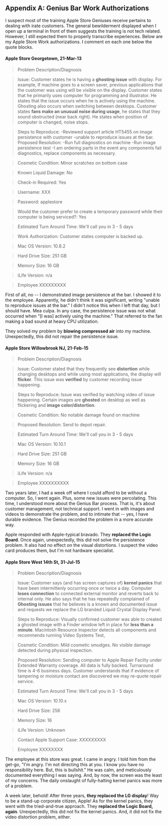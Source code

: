 Appendix A: Genius Bar Work Authorizations
---

I suspect most of the training Apple Store Geniuses receive pertains to dealing with irate customers. The general bewilderment displayed when I open up a terminal in front of them suggests the training is not tech related. However, I still expected them to properly transcribe experiences. Below are my Apple Store Work authorizations. I comment on each one below the quote blocks.

#### Apple Store Georgetown, 21-Mar-13

> Problem Description/Diagnosis

> Issue: Customer states he is having a **ghosting issue** with display. For example, If machine goes to a screen saver, previous applications that the customer was using will be visible on the display. Customer states that he primarily uses computer for programming and illustrator. He states that the issue occurs when he is actively using the machine. Ghosting also occurs when switching between desktops. Customer states **fans make an unusual noise during usage**, he states that they sound obstructed (near back right). He states when position of computer is changed, noise stops.

> Steps to Reproduce: -Reviewed support article HT5455 on image persistence with customer
-unable to reproduce issues at the bar. 
Proposed Resolution: -Run full diagnostics on machine
-Run image persistence test
-I am ordering parts in the event any components fail diagnostics, replace components as necessary.

> Cosmetic Condition: Minor scratches on bottom case

> Known Liquid Damage: No

> Check-in Required: Yes

> Username: XXX

> Password: applestore

> Would the customer prefer to create a temporary password while their computer is being serviced?: Yes

> Estimated Turn Around Time: We'll call you in 3 - 5 days

> Work Authorization: Customer states computer is backed up.

> Mac OS Version: 10.8.2

> Hard Drive Size: 251 GB

> Memory Size: 16 GB

> iLife Version: n/a

> Employee XXXXXXXXX

First of all, no -- I demonstrated image persistence at the bar. I showed it to the employee. Apparently, he didn't think it was significant, writing "unable to reproduce issues at the bar." I didn't notice this when I left that day, but I should have. Mea culpa. In any case, the persistence issue was not what occurred when "[I was] actively using the machine." That referred to the fan making a bad sound at heavy CPU utilization. 

They solved my problem by **blowing compressed air** into my machine. Unexpectedly, this did not repair the persistence issue. 



#### Apple Store Willowbrook NJ, 21-Feb-15

> Problem Description/Diagnosis

> Issue: Customer stated that they frequently see **distortion** while changing desktops and while using most applications, the display will **flicker**. This issue was **verified** by customer recording issue happening.

> Steps to Reproduce: Issue was verified by watching video of issue happening. Certain images are **ghosted** on desktop as well as flickering and **image color/distortion**.

> Cosmetic Condition: No notable damage found on machine

> Proposed Resolution: Send to depot repair.

> Estimated Turn Around Time: We'll call you in 3 - 5 days

> Mac OS Version: 10.10.1

> Hard Drive Size: 251 GB

> Memory Size: 16 GB

> iLife Version: n/a

> Employee XXXXXXXXXX

Two years later, I had a week off where I could afford to be without a computer. So, I went again. Plus, some new issues were percolating. This time, I understood more about the Genius Bar process. That is, it's about customer management, not technical support. I went in with images and videos to demonstrate the problem, and to intimate that -- yes, I have durable evidence. The Genius recorded the problem in a more accurate way. 

Apple responded with Apple-typical bravado. They **replaced the Logic Board**. Once again, unexpectedly, this did not solve the persistence problem. It also had no effect on the visual distortions. I suspect the video card produces them, but I'm not hardware specialist. 



#### Apple Store West 14th St, 31-Jul-15


> Problem Description/Diagnosis

> Issue: Customer says (and has screen captures of) **kernel panics** that have been intermittenly occurring once or twice a day. Computer **loses connection** to connected external monitor and reverts back to internal only. He also says that he has repeatedly complained of **Ghosting issues** that he believes is a known and documented issue and requests we replace the LG branded Liquid Crystal Display Panel.

> Steps to Reproduce: Visually confirmed customer was able to created a ghosted image with a Finder window left in place for **less than a minute**. Macintosh Resource Inspector detects all components and recommends running Video Systems Test, 

> Cosmetic Condition: Mild cosmetic smudges. No visible damage detected during physical inspection. 

> Proposed Resolution: Sending computer to Apple Repair Facilty under Extended Warranty coverage. All data is fully backed. Turnaround time is 4-6 business days. Customer understands that if evidence of tampering or moisture contact are discovered we may re-quote repair service.

> Estimated Turn Around Time: We'll call you in 3 - 5 days

> Mac OS Version: 10.10.x

> Hard Drive Size: 256

> Memory Size: 16

> iLife Version: Unknown

> Contact Apple Support Case: XXXXXXXXX

> Employee XXXXXXXX

The employee at this store was great. I came in angry. I told him from the get-go, "I'm angry. I'm not directing this at you. I know you have no responsibility here. But, this is bullshit." He was calm, and meticulously documented everything I was saying. And, by now, the screen was the least of my concerns. The daily onslaught of fully-halting kernel panics was more of a problem.

A week later, behold! After three years, **they replaced the LG display**! Way to be a stand-up corporate citizen, Apple! As for the kernel panics, they went with the tried-and-true approach. They **replaced the Logic Board, again**. Unexpectedly, this did not fix the kernel panics. And, it did not fix the video distortion problem, either. 

